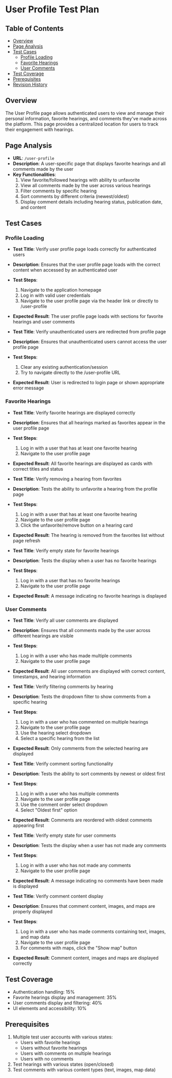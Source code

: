 # User Profile Test Plan
## Table of Contents
- [Overview](#overview)
- [Page Analysis](#page-analysis)
- [Test Cases](#test-cases)
  - [Profile Loading](#profile-loading)
  - [Favorite Hearings](#favorite-hearings)
  - [User Comments](#user-comments)
- [Test Coverage](#test-coverage)
- [Prerequisites](#prerequisites)
- [Revision History](#revision-history)

## Overview
The User Profile page allows authenticated users to view and manage their personal information, favorite hearings, and comments they've made across the platform. This page provides a centralized location for users to track their engagement with hearings.

## Page Analysis
- **URL**: `/user-profile`
- **Description**: A user-specific page that displays favorite hearings and all comments made by the user
- **Key Functionalities**:
  1. View favorite/followed hearings with ability to unfavorite
  2. View all comments made by the user across various hearings
  3. Filter comments by specific hearing
  4. Sort comments by different criteria (newest/oldest)
  5. Display comment details including hearing status, publication date, and content

## Test Cases
### Profile Loading
- **Test Title**: Verify user profile page loads correctly for authenticated users
- **Description**: Ensures that the user profile page loads with the correct content when accessed by an authenticated user  
- **Test Steps**:
  1. Navigate to the application homepage
  2. Log in with valid user credentials
  3. Navigate to the user profile page via the header link or directly to /user-profile
- **Expected Result**: The user profile page loads with sections for favorite hearings and user comments

- **Test Title**: Verify unauthenticated users are redirected from profile page
- **Description**: Ensures that unauthenticated users cannot access the user profile page  
- **Test Steps**:
  1. Clear any existing authentication/session
  2. Try to navigate directly to the /user-profile URL
- **Expected Result**: User is redirected to login page or shown appropriate error message

### Favorite Hearings
- **Test Title**: Verify favorite hearings are displayed correctly
- **Description**: Ensures that all hearings marked as favorites appear in the user profile page  
- **Test Steps**:
  1. Log in with a user that has at least one favorite hearing
  2. Navigate to the user profile page
- **Expected Result**: All favorite hearings are displayed as cards with correct titles and status

- **Test Title**: Verify removing a hearing from favorites
- **Description**: Tests the ability to unfavorite a hearing from the profile page  
- **Test Steps**:
  1. Log in with a user that has at least one favorite hearing
  2. Navigate to the user profile page
  3. Click the unfavorite/remove button on a hearing card
- **Expected Result**: The hearing is removed from the favorites list without page refresh

- **Test Title**: Verify empty state for favorite hearings
- **Description**: Tests the display when a user has no favorite hearings  
- **Test Steps**:
  1. Log in with a user that has no favorite hearings
  2. Navigate to the user profile page
- **Expected Result**: A message indicating no favorite hearings is displayed

### User Comments
- **Test Title**: Verify all user comments are displayed
- **Description**: Ensures that all comments made by the user across different hearings are visible  
- **Test Steps**:
  1. Log in with a user who has made multiple comments
  2. Navigate to the user profile page
- **Expected Result**: All user comments are displayed with correct content, timestamps, and hearing information

- **Test Title**: Verify filtering comments by hearing
- **Description**: Tests the dropdown filter to show comments from a specific hearing  
- **Test Steps**:
  1. Log in with a user who has commented on multiple hearings
  2. Navigate to the user profile page
  3. Use the hearing select dropdown
  4. Select a specific hearing from the list
- **Expected Result**: Only comments from the selected hearing are displayed

- **Test Title**: Verify comment sorting functionality
- **Description**: Tests the ability to sort comments by newest or oldest first  
- **Test Steps**:
  1. Log in with a user who has multiple comments
  2. Navigate to the user profile page
  3. Use the comment order select dropdown
  4. Select "Oldest first" option
- **Expected Result**: Comments are reordered with oldest comments appearing first

- **Test Title**: Verify empty state for user comments
- **Description**: Tests the display when a user has not made any comments  
- **Test Steps**:
  1. Log in with a user who has not made any comments
  2. Navigate to the user profile page
- **Expected Result**: A message indicating no comments have been made is displayed

- **Test Title**: Verify comment content display
- **Description**: Ensures that comment content, images, and maps are properly displayed  
- **Test Steps**:
  1. Log in with a user who has made comments containing text, images, and map data
  2. Navigate to the user profile page
  3. For comments with maps, click the "Show map" button
- **Expected Result**: Comment content, images and maps are displayed correctly

## Test Coverage
- Authentication handling: 15%
- Favorite hearings display and management: 35%
- User comments display and filtering: 40%
- UI elements and accessibility: 10%

## Prerequisites
1. Multiple test user accounts with various states:
   - Users with favorite hearings
   - Users without favorite hearings
   - Users with comments on multiple hearings
   - Users with no comments
2. Test hearings with various states (open/closed)
3. Test comments with various content types (text, images, map data)
